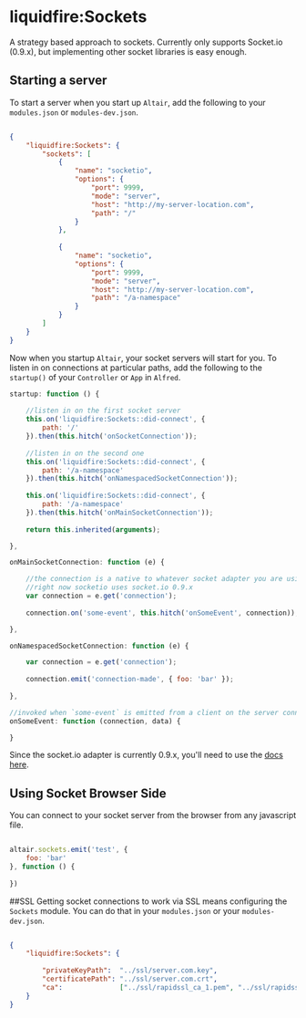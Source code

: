 # liquidfire:Sockets
A strategy based approach to sockets. Currently only supports Socket.io (0.9.x), but implementing other socket libraries is easy enough.


## Starting a server
To start a server when you start up `Altair`, add the following to your `modules.json` or `modules-dev.json`.

```json

{
    "liquidfire:Sockets": {
        "sockets": [
            {
                "name": "socketio",
                "options": {
                    "port": 9999,
                    "mode": "server",
                    "host": "http://my-server-location.com",
                    "path": "/"
                }
            },
            
            {
                "name": "socketio",
                "options": {
                    "port": 9999,
                    "mode": "server",
                    "host": "http://my-server-location.com",
                    "path": "/a-namespace"
                }
            }
        ]
    }
}

```
Now when you startup `Altair`, your socket servers will start for you. To listen in on connections at particular paths, add the following to the `startup()` of your `Controller` or `App` in `Alfred`.

```js
startup: function () {
    
    //listen in on the first socket server
    this.on('liquidfire:Sockets::did-connect', {
        path: '/'
    }).then(this.hitch('onSocketConnection'));
    
    //listen in on the second one
    this.on('liquidfire:Sockets::did-connect', {
        path: '/a-namespace'
    }).then(this.hitch('onNamespacedSocketConnection'));
    
    this.on('liquidfire:Sockets::did-connect', {
        path: '/a-namespace'
    }).then(this.hitch('onMainSocketConnection'));
    
    return this.inherited(arguments);

},

onMainSocketConnection: function (e) {

    //the connection is a native to whatever socket adapter you are using
    //right now socketio uses socket.io 0.9.x
    var connection = e.get('connection');
    
    connection.on('some-event', this.hitch('onSomeEvent', connection)); //i bound connection as the first parameter so the callback

},

onNamespacedSocketConnection: function (e) {

    var connection = e.get('connection');
    
    connection.emit('connection-made', { foo: 'bar' });
    
},

//invoked when `some-event` is emitted from a client on the server connection whose path is '\'.
onSomeEvent: function (connection, data) {

}

```
Since the socket.io adapter is currently 0.9.x, you'll need to use the [docs here](https://github.com/Automattic/socket.io/tree/0.9.17).

## Using Socket Browser Side
You can connect to your socket server from the browser from any javascript file.
```js

altair.sockets.emit('test', {
    foo: 'bar'
}, function () {
    
})

```
##SSL
Getting socket connections to work via SSL means configuring the `Sockets` module. You can do that
in your `modules.json` or your `modules-dev.json`.

```json

{
    "liquidfire:Sockets": {
    
        "privateKeyPath":  "../ssl/server.com.key",
        "certificatePath": "../ssl/server.com.crt",
        "ca":              ["../ssl/rapidssl_ca_1.pem", "../ssl/rapidssl_ca_2.pem"]
    }
}

```